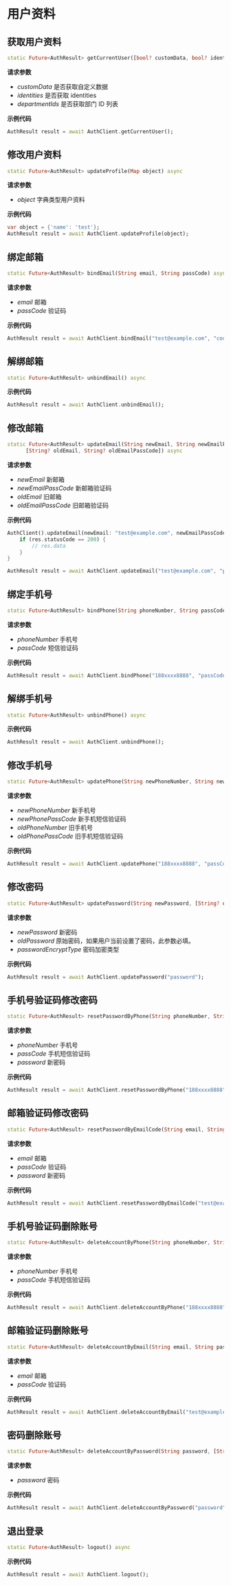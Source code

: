 # 用户资料

<LastUpdated/>

## 获取用户资料

```dart
static Future<AuthResult> getCurrentUser([bool? customData, bool? identities]) async
```

**请求参数**

* *customData* 是否获取自定义数据
* *identities* 是否获取 identities
* *departmentIds* 是否获取部门 ID 列表

**示例代码**

```dart
AuthResult result = await AuthClient.getCurrentUser();
```

## 修改用户资料

```dart
static Future<AuthResult> updateProfile(Map object) async
```

**请求参数**

* *object* 字典类型用户资料
 
**示例代码**

```dart
var object = {'name': 'test'};
AuthResult result = await AuthClient.updateProfile(object);
```

## 绑定邮箱

```dart
static Future<AuthResult> bindEmail(String email, String passCode) async
```

**请求参数**

* *email* 邮箱
* *passCode* 验证码
 
**示例代码**

```dart
AuthResult result = await AuthClient.bindEmail("test@example.com", "code");
```


## 解绑邮箱

```dart
static Future<AuthResult> unbindEmail() async
```
 
**示例代码**

```dart
AuthResult result = await AuthClient.unbindEmail();
```

## 修改邮箱

```dart
static Future<AuthResult> updateEmail(String newEmail, String newEmailPassCode,
      [String? oldEmail, String? oldEmailPassCode]) async
```

**请求参数**

* *newEmail* 新邮箱
* *newEmailPassCode* 新邮箱验证码
* *oldEmail* 旧邮箱
* *oldEmailPassCode* 旧邮箱验证码
 
**示例代码**

```dart
AuthClient().updateEmail(newEmail: "test@example.com", newEmailPassCode: "passCode", oldEmail: "test@example.com", oldEmailPassCode: "passCode") { code, message, userInfo in
    if (res.statusCode == 200) {
        // res.data
    }
}

AuthResult result = await AuthClient.updateEmail("test@example.com", "passCode", "oldEmail", "oldEmailPassCode");
```

## 绑定手机号

```dart
static Future<AuthResult> bindPhone(String phoneNumber, String passCode, [String? phoneCountryCode]) async
```

**请求参数**

* *phoneNumber* 手机号
* *passCode* 短信验证码
 
**示例代码**

```dart
AuthResult result = await AuthClient.bindPhone("188xxxx8888", "passCode");
```


## 解绑手机号

```dart
static Future<AuthResult> unbindPhone() async
```
 
**示例代码**

```dart
AuthResult result = await AuthClient.unbindPhone();
```

## 修改手机号

```dart
static Future<AuthResult> updatePhone(String newPhoneNumber, String newPhonePassCode, [String? oldPhoneNumber, String? oldPhonePassCode, String? newPhoneCountryCode, String? oldPhoneCountryCode]) async
```

**请求参数**

* *newPhoneNumber* 新手机号
* *newPhonePassCode* 新手机短信验证码
* *oldPhoneNumber* 旧手机号
* *oldPhonePassCode* 旧手机短信验证码
 
**示例代码**

```dart
AuthResult result = await AuthClient.updatePhone("188xxxx8888", "passCode", "oldPhoneNumber", "oldPhonePassCode");
```

## 修改密码

```dart
static Future<AuthResult> updatePassword(String newPassword, [String? oldPassword, String? passwordEncryptType]) async
```

**请求参数**

* *newPassword* 新密码
* *oldPassword* 原始密码，如果用户当前设置了密码，此参数必填。
* *passwordEncryptType* 密码加密类型

**示例代码**

```dart
AuthResult result = await AuthClient.updatePassword("password");
```

## 手机号验证码修改密码

```dart
static Future<AuthResult> resetPasswordByPhone(String phoneNumber, String passCode, String password, [String? phoneCountryCode, String? passwordEncryptType]) async
```

**请求参数**

* *phoneNumber* 手机号
* *passCode* 手机短信验证码
* *password* 新密码

**示例代码**

```dart
AuthResult result = await AuthClient.resetPasswordByPhone("188xxxx8888", "code", "password");
```

## 邮箱验证码修改密码

```dart
static Future<AuthResult> resetPasswordByEmailCode(String email, String passCode, String password, [String? passwordEncryptType]) async
```

**请求参数**

* *email* 邮箱
* *passCode* 验证码
* *password* 新密码

**示例代码**

```dart
AuthResult result = await AuthClient.resetPasswordByEmailCode("test@example.com", "code", "password");
```

## 手机号验证码删除账号

```dart
static Future<AuthResult> deleteAccountByPhone(String phoneNumber, String passCode, [String? phoneCountryCode]) async
```

**请求参数**

* *phoneNumber* 手机号
* *passCode* 手机短信验证码

**示例代码**

```dart
AuthResult result = await AuthClient.deleteAccountByPhone("188xxxx8888", "code");
```

## 邮箱验证码删除账号

```dart
static Future<AuthResult> deleteAccountByEmail(String email, String passCode) async
```

**请求参数**

* *email* 邮箱
* *passCode* 验证码

**示例代码**

```dart
AuthResult result = await AuthClient.deleteAccountByEmail("test@example.com", "code");
```


## 密码删除账号

```dart
static Future<AuthResult> deleteAccountByPassword(String password, [String? passwordEncryptType]) async
```

**请求参数**

* *password* 密码

**示例代码**

```dart
AuthResult result = await AuthClient.deleteAccountByPassword("password");
```


## 退出登录

```dart
static Future<AuthResult> logout() async
```

**示例代码**

```dart
AuthResult result = await AuthClient.logout();
```